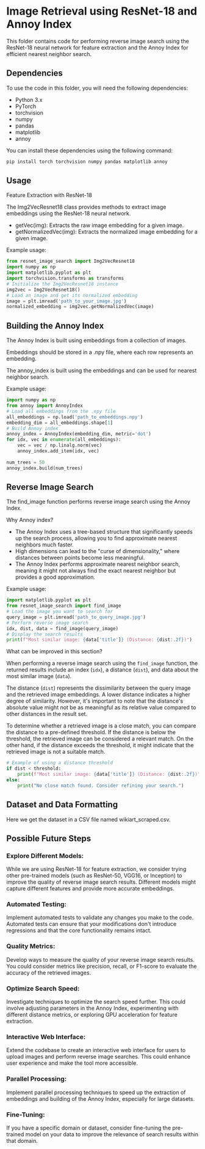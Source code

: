 

# Image Retrieval using ResNet-18 and Annoy Index

This folder contains code for performing reverse image search using the ResNet-18 neural network for feature extraction and the Annoy Index for efficient nearest neighbor search.

## Dependencies

To use the code in this folder, you will need the following dependencies:

- Python 3.x
- PyTorch
- torchvision
- numpy
- pandas
- matplotlib
- annoy

You can install these dependencies using the following command:

```python
pip install torch torchvision numpy pandas matplotlib annoy
```
## Usage

Feature Extraction with ResNet-18

The Img2VecResnet18 class provides methods to extract image embeddings using the ResNet-18 neural network.

- getVec(img): Extracts the raw image embedding for a given image.
- getNormalizedVec(img): Extracts the normalized image embedding for a given image.

Example usage:

```python
from resnet_image_search import Img2VecResnet18
import numpy as np
import matplotlib.pyplot as plt
import torchvision.transforms as transforms
# Initialize the Img2VecResnet18 instance
img2vec = Img2VecResnet18()
# Load an image and get its normalized embedding
image = plt.imread('path_to_your_image.jpg')
normalized_embedding = img2vec.getNormalizedVec(image)
```

## Building the Annoy Index

The Annoy Index is built using embeddings from a collection of images.

Embeddings should be stored in a .npy file, where each row represents an embedding.

The annoy_index is built using the embeddings and can be used for nearest neighbor search.

Example usage:


```python
import numpy as np
from annoy import AnnoyIndex
# Load all embeddings from the .npy file
all_embeddings = np.load('path_to_embeddings.npy')
embedding_dim = all_embeddings.shape[1]
# Build Annoy index
annoy_index = AnnoyIndex(embedding_dim, metric='dot')
for idx, vec in enumerate(all_embeddings):
    vec = vec / np.linalg.norm(vec)
    annoy_index.add_item(idx, vec)
    
num_trees = 50
annoy_index.build(num_trees)
```
## Reverse Image Search

The find_image function performs reverse image search using the Annoy Index.

Why Annoy index?

- The Annoy Index uses a tree-based structure that significantly speeds up the search process, allowing you to find approximate nearest neighbors much faster.
- High dimensions can lead to the "curse of dimensionality," where distances between points become less meaningful.
- The Annoy Index performs approximate nearest neighbor search, meaning it might not always find the exact nearest neighbor but provides a good approximation. 

Example usage:

```python
import matplotlib.pyplot as plt
from resnet_image_search import find_image
# Load the image you want to search for
query_image = plt.imread('path_to_query_image.jpg')
# Perform reverse image search
idx, dist, data = find_image(query_image)
# Display the search results
print(f"Most similar image: {data['title']} (Distance: {dist:.2f})")
```

What can be improved in this section?

When performing a reverse image search using the `find_image` function, the returned results include an index (`idx`), a distance (`dist`), and data about the most similar image (`data`).

The distance (`dist`) represents the dissimilarity between the query image and the retrieved image embeddings. A lower distance indicates a higher degree of similarity. However, it's important to note that the distance's absolute value might not be as meaningful as its relative value compared to other distances in the result set.

To determine whether a retrieved image is a close match, you can compare the distance to a pre-defined threshold. If the distance is below the threshold, the retrieved image can be considered a relevant match. On the other hand, if the distance exceeds the threshold, it might indicate that the retrieved image is not a suitable match.

```python
# Example of using a distance threshold
if dist < threshold:  
    print(f"Most similar image: {data['title']} (Distance: {dist:.2f})")
else:
    print("No close match found. Consider refining your search.")
```

## Dataset and Data Formatting


Here we get the dataset in a CSV file named wikiart_scraped.csv.

## Possible Future Steps

### Explore Different Models:
While we are using ResNet-18 for feature extraction, we consider trying other pre-trained models (such as ResNet-50, VGG16, or Inception) to improve the quality of reverse image search results. Different models might capture different features and provide more accurate embeddings.

### Automated Testing: 
Implement automated tests to validate any changes you make to the code. Automated tests can ensure that your modifications don't introduce regressions and that the core functionality remains intact.

### Quality Metrics: 
Develop ways to measure the quality of your reverse image search results. You could consider metrics like precision, recall, or F1-score to evaluate the accuracy of the retrieved images.

### Optimize Search Speed:
Investigate techniques to optimize the search speed further. This could involve adjusting parameters in the Annoy Index, experimenting with different distance metrics, or exploring GPU acceleration for feature extraction.

### Interactive Web Interface: 
Extend the codebase to create an interactive web interface for users to upload images and perform reverse image searches. This could enhance user experience and make the tool more accessible.

### Parallel Processing: 
Implement parallel processing techniques to speed up the extraction of embeddings and building of the Annoy Index, especially for large datasets.

### Fine-Tuning: 
If you have a specific domain or dataset, consider fine-tuning the pre-trained model on your data to improve the relevance of search results within that domain.
